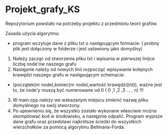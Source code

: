 # Projekt_grafy_KS
Repozytorium powstało na potrzeby projektu z  przedmiotu teorii grafów.


Zasada użycia algorytmu:
- program wczytuje dane z pliku txt o następującym formacie: ( probny plik jest dołączony w folderze i jest ustawiony jako domyślny)
1) Należy zacząć od stworzenia pliku txt i wpisania w pierwszej linijce liczbę node'ów naszego grafu
2) Następnie należy od nowych linii rozpocząć wpisywanie kolejnych krawędzi naszego grafu w następującym schemacie:
  - (początek(nr node),koniec(nr node),wartość krawędzi(int)),
  ważne jest to, że node'y muszą być numerowane od 0 ( 0 ,1 ,2 ,3 ... , n) !!!

3) W main.cpp należy we wskazanym miejscu zmienić nazwę pliku domyślnego na swój stworzony.
4) Po upewnieniu się, że wszystko zostało wykonane własciwie można skompilować kod w środowisku, a następnie odpalić. Program wypisze dane grafu oraz przedstawi najkrótsze ścieżki do wszystkich wierzchołków za pomocą algorytmu Bellmana-Forda.
